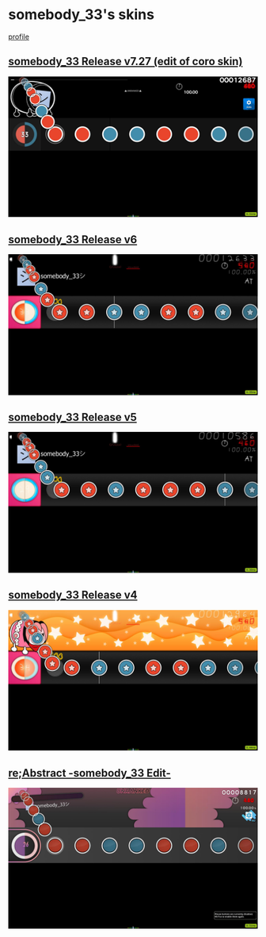 # somebody_33's skins
[profile](https://osu.ppy.sh/users/16830329)

## [somebody_33 Release v7.27 (edit of coro skin)](https://github.com/shinovosibirsk/taiko-skinhub/raw/main/skins/somebody_33%20Release%20v7.27%20(Edit%20of%20coro%20skin).osk)
![](https://github.com/shinovosibirsk/taiko-skinhub/blob/main/screenshots/screenshot326.jpg)

## [somebody_33 Release v6](https://github.com/shinovosibirsk/taiko-skinhub/raw/main/skins/somebody_33%20Release%20v6.osk)
![](https://github.com/shinovosibirsk/taiko-skinhub/blob/main/screenshots/screenshot325.jpg)

## [somebody_33 Release v5](https://github.com/shinovosibirsk/taiko-skinhub/raw/main/skins/somebody_33%20Release%20v5.osk)
![](https://github.com/shinovosibirsk/taiko-skinhub/blob/main/screenshots/screenshot324.jpg)

## [somebody_33 Release v4](https://github.com/shinovosibirsk/taiko-skinhub/raw/main/skins/somebody_33%20Release%20v4.osk)
![](https://github.com/shinovosibirsk/taiko-skinhub/blob/main/screenshots/screenshot323.jpg)

## [re;Abstract -somebody_33 Edit-](https://github.com/shinovosibirsk/taiko-skinhub/raw/main/skins/re%3BAbstract%20-somebody_33%20Edit-.osk)
![](https://github.com/shinovosibirsk/taiko-skinhub/blob/main/screenshots/screenshot322.jpg)
